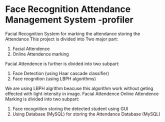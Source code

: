 # Face Recognition Attendance Management System -profiler
Facial Recognition System for marking the attendance
storing the Attendance
This project is divided into Two major part:
1. Facial Attendence
2. Online Attendence marking

Facial Attendence is further is divided into two subpart:
1. Face Detection (using Haar cascade classifier)
2. Face reognition (using LBPH algorithms)

We are using LBPH algrithm beacuse this algorithm work without geting effected with light intensity in image.
Facial Attendence
Online Attendence Marking is divided into two subpart:
1. Face recognition storing the detected student using GUI
2. Using Database (MySQL) for storing the Attendance
Database (MySQL)